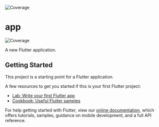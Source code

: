 ![Coverage](https://raw.githubusercontent.com/douglasalipio/eureka_app/master/coverage_badge.svg?sanitize=true)

# app
![Coverage](https://raw.githubusercontent.com/douglasalipio/eurek_aapp/feature-create-account/coverage_badge.svg?sanitize=true)

A new Flutter application.

## Getting Started

This project is a starting point for a Flutter application.

A few resources to get you started if this is your first Flutter project:

- [Lab: Write your first Flutter app](https://flutter.dev/docs/get-started/codelab)
- [Cookbook: Useful Flutter samples](https://flutter.dev/docs/cookbook)

For help getting started with Flutter, view our
[online documentation](https://flutter.dev/docs), which offers tutorials,
samples, guidance on mobile development, and a full API reference.
